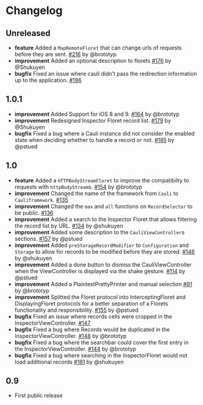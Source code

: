 # Changelog

## Unreleased
* **feature** Added a `MapRemoteFloret` that can change urls of requests before they are sent. [#216](https://github.com/cauliframework/cauli/issues/216) by @brototyp
* **improvement** Added an optional description to florets [#176](https://github.com/cauliframework/cauli/issues/176) by @Shukuyen  
* **bugfix** Fixed an issue where cauli didn’t pass the redirection information up to the application. [#196](https://github.com/cauliframework/cauli/issues/196)

## 1.0.1
* **improvement** Added Support for iOS 8 and 9. [#164](https://github.com/cauliframework/cauli/issues/164) by @brototyp
* **improvement** Redesigned Inspector Floret record list. [#179](https://github.com/cauliframework/cauli/issues/179) by @Shukuyen
* **bugfix** Fixed a bug where a Cauli instance did not consider the enabled state when deciding whether to handle a record or not. [#185](https://github.com/cauliframework/cauli/issues/185) by @pstued

## 1.0
* **feature** Added a `HTTPBodyStreamFloret` to improve the compatibilty to requests with `httpBodyStream`s. [#154](https://github.com/cauliframework/cauli/pull/154) by @brototyp
* **improvement** Changed the name of the framework from `Cauli` to `Cauliframework`. [#135](https://github.com/cauliframework/cauli/issues/135)
* **improvement** Changed the `max` and `all` functions on `RecordSelector` to be public. [#136](https://github.com/cauliframework/cauli/issues/136)
* **improvement** Added a search to the Inspector Floret that allows filtering the record list by URL. [#134](https://github.com/cauliframework/cauli/pull/134) by @shukuyen
* **improvement** Added some description to the `CauliViewController`s sections. [#157](https://github.com/cauliframework/cauli/issues/157) by @pstued
* **improvement** Added `preStorageRecordModifier` to `Configuration` and `Storage` to allow for records to be modified before they are stored. [#146](https://github.com/cauliframework/cauli/pull/146) by @shukuyen
* **improvement** Added a done button to dismiss the CauliViewController when the ViewController is displayed via the shake gesture. [#114](https://github.com/cauliframework/cauli/issues/114) by @pstued
* **improvement** Added a PlaintextPrettyPrinter and manual selection [#91](https://github.com/cauliframework/cauli/issues/91) by @brototyp  
* **improvement** Splitted the Floret protocol into InterceptingFloret and DisplayingFloret protocols for a better separation of a Florets functionality and responsibility. [#155](https://github.com/cauliframework/cauli/issues/155) by @pstued
* **bugfix** Fixed an issue where records cells were cropped in the InspectorViewController. [#147](https://github.com/cauliframework/cauli/issues/147)
* **bugfix** Fixed a bug where Records would be duplicated in the InspectorViewController. [#148](https://github.com/cauliframework/cauli/issues/148) by @brototyp
* **bugfix** Fixed a bug where the searchbar could cover the first entry in the InspectorViewController. [#144](https://github.com/cauliframework/cauli/issues/144) by @brototyp
* **bugfix** Fixed a bug where searching in the InspectorFloret would not load additional records [#161](https://github.com/cauliframework/cauli/pull/161) by @shukuyen

## 0.9
* First public release

